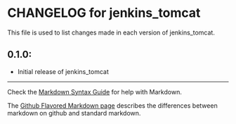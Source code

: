 # CHANGELOG for jenkins_tomcat

This file is used to list changes made in each version of jenkins_tomcat.

## 0.1.0:

* Initial release of jenkins_tomcat

- - - 
Check the [Markdown Syntax Guide](http://daringfireball.net/projects/markdown/syntax) for help with Markdown.

The [Github Flavored Markdown page](http://github.github.com/github-flavored-markdown/) describes the differences between markdown on github and standard markdown.
